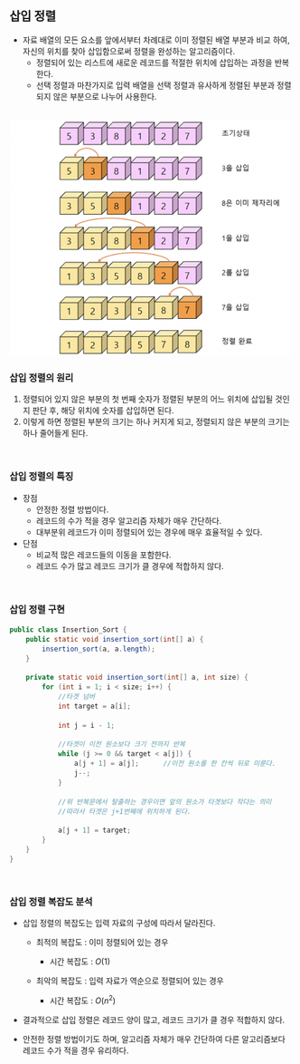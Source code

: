 ## 삽입 정렬
- 자료 배열의 모든 요소를 앞에서부터 차례대로 이미 정렬된 배열 부분과 비교 하여, 자신의 위치를 찾아 삽입함으로써 정렬을 완성하는 알고리즘이다.
    - 정렬되어 있는 리스트에 새로운 레코드를 적절한 위치에 삽입하는 과정을 반복한다.
    - 선택 정렬과 마찬가지로 입력 배열을 선택 정렬과 유사하게 정렬된 부분과 정렬되지 않은 부분으로 나누어 사용한다.

<br/>

<img src="https://github.com/2dongyeop/TIL/blob/main/Algorithm/image/insertion-sort.png" width = 500/>

<br/>

### 삽입 정렬의 원리
1. 정렬되어 있지 않은 부분의 첫 번째 숫자가 정렬된 부분의 어느 위치에 삽입될 것인지 판단 후, 해당 위치에 숫자를 삽입하면 된다.
2. 이렇게 하면 정렬된 부분의 크기는 하나 커지게 되고, 정렬되지 않은 부분의 크기는 하나 줄어들게 된다.

<br/>

### 삽입 정렬의 특징
- 장점
  - 안정한 정렬 방법이다.
  - 레코드의 수가 적을 경우 알고리즘 자체가 매우 간단하다.
  - 대부분위 레코드가 이미 정렬되어 있는 경우에 매우 효율적일 수 있다.
- 단점
  - 비교적 많은 레코드들의 이동을 포함한다.
  - 레코드 수가 많고 레코드 크기가 클 경우에 적합하지 않다.

<br/>

### 삽입 정렬 구현
```java
public class Insertion_Sort {
	public static void insertion_sort(int[] a) {
		insertion_sort(a, a.length);
	}
		
	private static void insertion_sort(int[] a, int size) {
		for (int i = 1; i < size; i++) {
			//타겟 넘버
			int target = a[i];

			int j = i - 1;

			//타겟이 이전 원소보다 크기 전까지 반복
			while (j >= 0 && target < a[j]) {
				a[j + 1] = a[j];      //이전 원소를 한 칸씩 뒤로 미룬다.
				j--;
			}
						
			//위 반복문에서 탈출하는 경우이면 앞의 원소가 타겟보다 작다는 의미
			//따라서 타겟은 j+1번째에 위치하게 된다.

			a[j + 1] = target;
	    }
	}
}
```

<br/>

### 삽입 정렬 복잡도 분석
- 삽입 정렬의 복잡도는 입력 자료의 구성에 따라서 달라진다.
    - 최적의 복잡도 : 이미 정렬되어 있는 경우
        - 시간 복잡도 : $O(1)$
    
    - 최악의 복잡도 : 입력 자료가 역순으로 정렬되어 있는 경우
        - 시간 복잡도 : $O(n^2)$

- 결과적으로 삽입 정렬은 레코드 양이 많고, 레코드 크기가 클 경우 적합하지 않다.
- 안전한 정렬 방법이기도 하며, 알고리즘 자체가 매우 간단하여 다른 알고리즘보다 레코드 수가 적을 경우 유리하다.